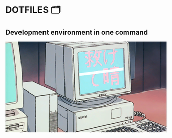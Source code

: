 # DOTFILES 🗂
## Development environment in one command

![computer](https://raw.githubusercontent.com/msorce/msorce.github.io/master/computer.gif)
